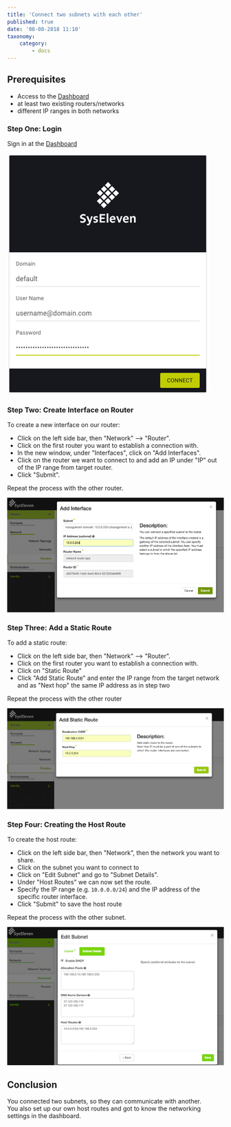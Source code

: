 ```yaml
---
title: 'Connect two subnets with each other'
published: true
date: '08-08-2018 11:10'
taxonomy:
    category:
        - docs
---
```


## Prerequisites

* Access to the [Dashboard](https://dashboard.cloud.syseleven.net)
* at least two existing routers/networks
* different IP ranges in both networks

### Step One: Login

Sign in at the  [Dashboard](https://dashboard.cloud.syseleven.net)

![SysEleven Login](../../images/horizon-login.png)

### Step Two: Create Interface on Router

To create a new interface on our router:

* Click on the left side bar, then "Network" --> "Router".
* Click on the first router you want to establish a connection with.
* In the new window, under "Interfaces", click on "Add Interfaces".
* Click on the router we want to connect to and add an IP under "IP" out of the IP range from target router.
* Click "Submit".

Repeat the process with the other router.

![Interface Overview](../../images/router-interface.png)

### Step Three: Add a Static Route

To add a static route:

* Click on the left side bar, then "Network" --> "Router".
* Click on the first router you want to establish a connection with.
* Click on "Static Route"
* Click "Add Static Route" and enter the IP range from the target network and as "Next hop" the same IP address as in step two

Repeat the process with the other router

![Interface Overview](../../images/static-route.png)

### Step Four: Creating the Host Route

To create the host route:

* Click on the left side bar, then "Network", then the network you want to share.
* Click on the subnet you want to connect to
* Click on "Edit Subnet" and go to "Subnet Details".
* Under "Host Routes" we can now set the route.
* Specify the IP range (e.g. `10.0.0.0/24`) and the IP address of the specific router interface.
* Click "Submit" to save the host route

Repeat the process with the other subnet.

![Interface Overview](../../images/hostroute.png)

## Conclusion

You connected two subnets, so they can communicate with another.  
You also set up our own host routes and got to know the networking settings in the dashboard.
